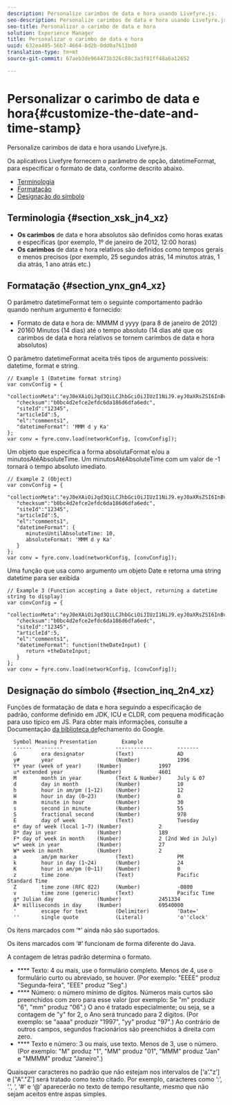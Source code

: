 ```yaml
---
description: Personalize carimbos de data e hora usando Livefyre.js.
seo-description: Personalize carimbos de data e hora usando Livefyre.js.
seo-title: Personalizar o carimbo de data e hora
solution: Experience Manager
title: Personalizar o carimbo de data e hora
uuid: 632ea405-56b7-4664-8d2b-0dd0a7611bd8
translation-type: tm+mt
source-git-commit: 67aeb3de964473b326c88c3a3f81ff48a6a12652

---
```



# Personalizar o carimbo de data e hora{#customize-the-date-and-time-stamp}

Personalize carimbos de data e hora usando Livefyre.js.

Os aplicativos Livefyre fornecem o parâmetro de opção, datetimeFormat, para especificar o formato de data, conforme descrito abaixo.

* [Terminologia](#c_date_time_stamp/section_xsk_jn4_xz)
* [Formatação](#c_date_time_stamp/section_ynx_gn4_xz)
* [Designação do símbolo](#c_date_time_stamp/section_inq_2n4_xz)

## Terminologia {#section_xsk_jn4_xz}

* **Os carimbos** de data e hora absolutos são definidos como horas exatas e específicas (por exemplo, 1º de janeiro de 2012, 12:00 horas)
* **Os carimbos** de data e hora relativos são definidos como tempos gerais e menos precisos (por exemplo, 25 segundos atrás, 14 minutos atrás, 1 dia atrás, 1 ano atrás etc.)

## Formatação {#section_ynx_gn4_xz}

O parâmetro datetimeFormat tem o seguinte comportamento padrão quando nenhum argumento é fornecido:

* Formato de data e hora de: MMMM d yyyy (para 8 de janeiro de 2012)
* 20160 Minutos (14 dias) até o tempo absoluto (14 dias até que os carimbos de data e hora relativos se tornem carimbos de data e hora absolutos)

O parâmetro datetimeFormat aceita três tipos de argumento possíveis: datetime, format e string.

```
// Example 1 (Datetime format string)  
var convConfig = { 
   "collectionMeta":"eyJ0eXAiOiJqd3QiLCJhbGciOiJIUzI1NiJ9.eyJ0aXRsZSI6InBvc3QgMiIsInVybCI6Imh0dHA6XC9cL29yYW5nZXNhcmVncmVhdC5jb21cL3VzZWExcDcwXzEyXC8_cD01IiwidGFncyI6IiIsImNoZWNrc3VtIjoiYjBiYzRkMmVmY2UyZWZkYzZkYTE4NmQ2ZGZhNmVkYzAiLCJhcnRpY2xlSWQiOjV9.XZJTJgwpiFZCQ6dv8vvl91sMbFSJndzZPTHhmtOaImo", 
   "checksum":"b0bc4d2efce2efdc6da186d6dfa6edc", 
   "siteId":"12345", 
   "articleId":5, 
   "el":"comments1", 
   "datetimeFormat": 'MMM d y Ka' 
}; 
var conv = fyre.conv.load(networkConfig, [convConfig]);
```

Um objeto que especifica a forma absolutaFormat e/ou a minutosAtéAbsoluteTime. Um minutosAtéAbsoluteTime com um valor de -1 tornará o tempo absoluto imediato.

```
// Example 2 (Object)  
var convConfig = { 
   "collectionMeta":"eyJ0eXAiOiJqd3QiLCJhbGciOiJIUzI1NiJ9.eyJ0aXRsZSI6InBvc3QgMiIsInVybCI6Imh0dHA6XC9cL29yYW5nZXNhcmVncmVhdC5jb21cL3VzZWExcDcwXzEyXC8_cD01IiwidGFncyI6IiIsImNoZWNrc3VtIjoiYjBiYzRkMmVmY2UyZWZkYzZkYTE4NmQ2ZGZhNmVkYzAiLCJhcnRpY2xlSWQiOjV9.XZJTJgwpiFZCQ6dv8vvl91sMbFSJndzZPTHhmtOaImo", 
   "checksum":"b0bc4d2efce2efdc6da186d6dfa6edc", 
   "siteId":"12345", 
   "articleId":5, 
   "el":"comments1", 
   "datetimeFormat": { 
      minutesUntilAbsoluteTime: 10, 
      absoluteFormat: 'MMM d y Ka' 
   } 
};  
var conv = fyre.conv.load(networkConfig, [convConfig]);
```

Uma função que usa como argumento um objeto Date e retorna uma string datetime para ser exibida

```
// Example 3 (Function accepting a Date object, returning a datetime string to display) 
var convConfig = { 
   "collectionMeta":"eyJ0eXAiOiJqd3QiLCJhbGciOiJIUzI1NiJ9.eyJ0aXRsZSI6InBvc3QgMiIsInVybCI6Imh0dHA6XC9cL29yYW5nZXNhcmVncmVhdC5jb21cL3VzZWExcDcwXzEyXC8_cD01IiwidGFncyI6IiIsImNoZWNrc3VtIjoiYjBiYzRkMmVmY2UyZWZkYzZkYTE4NmQ2ZGZhNmVkYzAiLCJhcnRpY2xlSWQiOjV9.XZJTJgwpiFZCQ6dv8vvl91sMbFSJndzZPTHhmtOaImo", 
   "checksum":"b0bc4d2efce2efdc6da186d6dfa6edc", 
   "siteId":"12345", 
   "articleId":5, 
   "el":"comments1", 
   "datetimeFormat": function(theDateInput) { 
      return +theDateInput; 
   } 
};  
var conv = fyre.conv.load(networkConfig, [convConfig]);
```

## Designação do símbolo {#section_inq_2n4_xz}

Funções de formatação de data e hora seguindo a especificação de padrão, conforme definido em JDK, ICU e CLDR, com pequena modificação para uso típico em JS. Para obter mais informações, consulte a Documentação [da biblioteca de](https://developers.google.com/closure/library/docs/overview)fechamento do Google.

```
  Symbol Meaning Presentation        Example 
  ------   -------                 ------------        ------- 
  G        era designator          (Text)              AD 
  y#       year                    (Number)            1996 
  Y* year (week of year)     (Number)            1997 
  u* extended year           (Number)            4601 
  M        month in year           (Text & Number)     July & 07 
  d        day in month            (Number)            10 
  h        hour in am/pm (1~12)    (Number)            12 
  H        hour in day (0~23)      (Number)            0 
  m        minute in hour          (Number)            30 
  s        second in minute        (Number)            55 
  S        fractional second       (Number)            978 
  E        day of week             (Text)              Tuesday 
  e* day of week (local 1~7) (Number)            2 
  D* day in year             (Number)            189 
  F* day of week in month    (Number)            2 (2nd Wed in July) 
  w* week in year            (Number)            27 
  W* week in month           (Number)            2 
  a        am/pm marker            (Text)              PM 
  k        hour in day (1~24)      (Number)            24 
  K        hour in am/pm (0~11)    (Number)            0 
  z        time zone               (Text)              Pacific Standard Time 
  Z        time zone (RFC 822)     (Number)            -0800 
  v        time zone (generic)     (Text)              Pacific Time 
  g* Julian day              (Number)            2451334 
  A* milliseconds in day     (Number)            69540000 
  '        escape for text         (Delimiter)         'Date=' 
  ''       single quote            (Literal)           'o''clock'
```

Os itens marcados com ‘*’ ainda não são suportados.

Os itens marcados com ‘#’ funcionam de forma diferente do Java.

A contagem de letras padrão determina o formato.

* **** Texto: 4 ou mais, use o formulário completo. Menos de 4, use o formulário curto ou abreviado, se houver. (Por exemplo: "EEEE" produz "Segunda-feira", "EEE" produz "Seg".)
* **** Número: o número mínimo de dígitos. Números mais curtos são preenchidos com zero para esse valor (por exemplo: Se "m" produzir "6", "mm" produz "06".) O ano é tratado especialmente; ou seja, se a contagem de "y" for 2, o Ano será truncado para 2 dígitos. (Por exemplo: se "aaaa" produzir "1997", "yy" produz "97".) Ao contrário de outros campos, segundos fracionários são preenchidos à direita com zero.
* **** Texto e número: 3 ou mais, use texto. Menos de 3, use o número. (Por exemplo: "M" produz "1", "MM" produz "01", "MMM" produz "Jan" e "MMMM" produz "Janeiro".)

Quaisquer caracteres no padrão que não estejam nos intervalos de [‘a’."z’] e ["A"."Z’] será tratado como texto citado. Por exemplo, caracteres como ‘:’, ‘.’, ‘, ‘#’ e ‘@’ aparecerão no texto de tempo resultante, mesmo que não sejam aceitos entre aspas simples.
